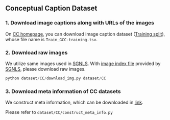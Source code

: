 ## Conceptual Caption Dataset  

### **1. Download image captions along with URLs of the images**    

On [CC homepage](https://ai.google.com/research/ConceptualCaptions/download), you can download image caption dataset ([Training split](https://storage.cloud.google.com/gcc-data/Train/GCC-training.tsv?_ga=2.191230122.-1896153081.1529438250)), whose file name is `Train_GCC-training.tsv`.

### **2. Download raw images**   

We utilize same images used in [SGNLS](https://github.com/YiwuZhong/SGG_from_NLS). With [image index file](https://drive.google.com/file/d/1wxxf5o3hfFKLqjAfvNlP4APWfDShE2e_/view?usp=sharing) provided by [SGNLS](https://github.com/YiwuZhong/SGG_from_NLS), please download raw images.  

``` python
python dataset/CC/download_img.py dataset/CC
```

### **3. Download meta information of CC datasets**  

We construct meta information, which can be downloaded in [link](https://drive.google.com/file/d/1WXGF76JfG7BTAhasqtt6RN_dLmmkgYCm/view?usp=sharing).  

Please refer to `dataset/CC/construct_meta_info.py`  


